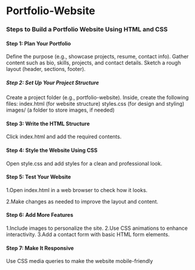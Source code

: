 # Portfolio-Website
### Steps to Build a Portfolio Website Using HTML and CSS
#### Step 1: Plan Your Portfolio
Define the purpose (e.g., showcase projects, resume, contact info).
Gather content such as bio, skills, projects, and contact details.
Sketch a rough layout (header, sections, footer).
##### Step 2: Set Up Your Project Structure
Create a project folder (e.g., portfolio-website).
Inside, create the following files:
index.html (for website structure)
styles.css (for design and styling)
images/ (a folder to store images, if needed)

#### Step 3: Write the HTML Structure
Click index.html and add the required contents.

#### Step 4: Style the Website Using CSS
Open style.css and add styles for a clean and professional look.

#### Step 5: Test Your Website
1.Open index.html in a web browser to check how it looks. 

2.Make changes as needed to improve the layout and content.

#### Step 6: Add More Features 
1.Include images to personalize the site.
2.Use CSS animations to enhance interactivity.
3.Add a contact form with basic HTML form elements.

#### Step 7: Make It Responsive
Use CSS media queries to make the website mobile-friendly
